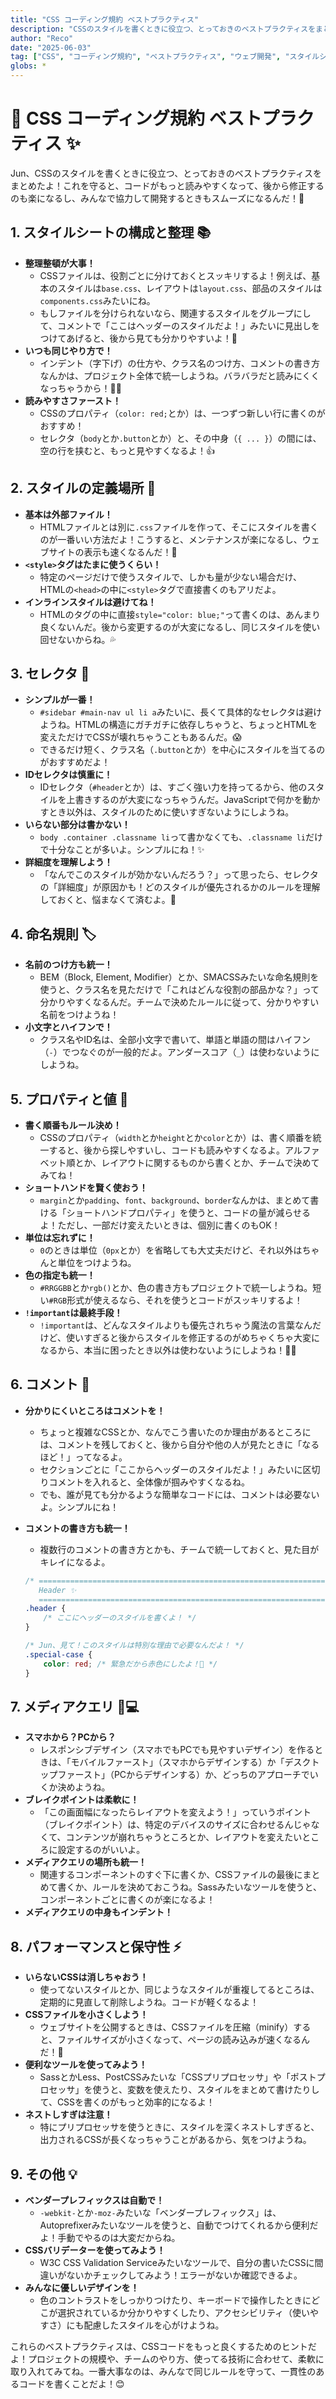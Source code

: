 ```yaml
---
title: "CSS コーディング規約 ベストプラクティス"
description: "CSSのスタイルを書くときに役立つ、とっておきのベストプラクティスをまとめたよ！これを守ると、コードがもっと読みやすくなって、後から修正するのも楽になるし、みんなで協力して開発するときもスムーズになるんだ！🚀"
author: "Reco"
date: "2025-06-03"
tag: ["CSS", "コーディング規約", "ベストプラクティス", "ウェブ開発", "スタイルシート"]
globs: *
---
```


# 🎨 CSS コーディング規約 ベストプラクティス ✨

Jun、CSSのスタイルを書くときに役立つ、とっておきのベストプラクティスをまとめたよ！これを守ると、コードがもっと読みやすくなって、後から修正するのも楽になるし、みんなで協力して開発するときもスムーズになるんだ！🚀

## 1. スタイルシートの構成と整理 📚

*   **整理整頓が大事！**
    *   CSSファイルは、役割ごとに分けておくとスッキリするよ！例えば、基本のスタイルは`base.css`、レイアウトは`layout.css`、部品のスタイルは`components.css`みたいにね。
    *   もしファイルを分けられないなら、関連するスタイルをグループにして、コメントで「ここはヘッダーのスタイルだよ！」みたいに見出しをつけてあげると、後から見ても分かりやすいよ！👀
*   **いつも同じやり方で！**
    *   インデント（字下げ）の仕方や、クラス名のつけ方、コメントの書き方なんかは、プロジェクト全体で統一しようね。バラバラだと読みにくくなっちゃうから！🙅‍♀️
*   **読みやすさファースト！**
    *   CSSのプロパティ（`color: red;`とか）は、一つずつ新しい行に書くのがおすすめ！
    *   セレクタ（`body`とか`.button`とか）と、その中身（`{ ... }`）の間には、空の行を挟むと、もっと見やすくなるよ！👍

## 2. スタイルの定義場所 📍

*   **基本は外部ファイル！**
    *   HTMLファイルとは別に`.css`ファイルを作って、そこにスタイルを書くのが一番いい方法だよ！こうすると、メンテナンスが楽になるし、ウェブサイトの表示も速くなるんだ！💨
*   **`<style>`タグはたまに使うくらい！**
    *   特定のページだけで使うスタイルで、しかも量が少ない場合だけ、HTMLの`<head>`の中に`<style>`タグで直接書くのもアリだよ。
*   **インラインスタイルは避けてね！**
    *   HTMLのタグの中に直接`style="color: blue;"`って書くのは、あんまり良くないんだ。後から変更するのが大変になるし、同じスタイルを使い回せないからね。💦

## 3. セレクタ 🎯

*   **シンプルが一番！**
    *   `#sidebar #main-nav ul li a`みたいに、長くて具体的なセレクタは避けようね。HTMLの構造にガチガチに依存しちゃうと、ちょっとHTMLを変えただけでCSSが壊れちゃうこともあるんだ。😱
    *   できるだけ短く、クラス名（`.button`とか）を中心にスタイルを当てるのがおすすめだよ！
*   **IDセレクタは慎重に！**
    *   IDセレクタ（`#header`とか）は、すごく強い力を持ってるから、他のスタイルを上書きするのが大変になっちゃうんだ。JavaScriptで何かを動かすとき以外は、スタイルのために使いすぎないようにしようね。
*   **いらない部分は書かない！**
    *   `body .container .classname li`って書かなくても、`.classname li`だけで十分なことが多いよ。シンプルにね！✨
*   **詳細度を理解しよう！**
    *   「なんでこのスタイルが効かないんだろう？」って思ったら、セレクタの「詳細度」が原因かも！どのスタイルが優先されるかのルールを理解しておくと、悩まなくて済むよ。🤔

## 4. 命名規則 🏷️

*   **名前のつけ方も統一！**
    *   BEM（Block, Element, Modifier）とか、SMACSSみたいな命名規則を使うと、クラス名を見ただけで「これはどんな役割の部品かな？」って分かりやすくなるんだ。チームで決めたルールに従って、分かりやすい名前をつけようね！
*   **小文字とハイフンで！**
    *   クラス名やID名は、全部小文字で書いて、単語と単語の間はハイフン（`-`）でつなぐのが一般的だよ。アンダースコア（`_`）は使わないようにしようね。

## 5. プロパティと値 🌈

*   **書く順番もルール決め！**
    *   CSSのプロパティ（`width`とか`height`とか`color`とか）は、書く順番を統一すると、後から探しやすいし、コードも読みやすくなるよ。アルファベット順とか、レイアウトに関するものから書くとか、チームで決めてみてね！
*   **ショートハンドを賢く使おう！**
    *   `margin`とか`padding`、`font`、`background`、`border`なんかは、まとめて書ける「ショートハンドプロパティ」を使うと、コードの量が減らせるよ！ただし、一部だけ変えたいときは、個別に書くのもOK！
*   **単位は忘れずに！**
    *   `0`のときは単位（`0px`とか）を省略しても大丈夫だけど、それ以外はちゃんと単位をつけようね。
*   **色の指定も統一！**
    *   `#RRGGBB`とか`rgb()`とか、色の書き方もプロジェクトで統一しようね。短い`#RGB`形式が使えるなら、それを使うとコードがスッキリするよ！
*   **`!important`は最終手段！**
    *   `!important`は、どんなスタイルよりも優先されちゃう魔法の言葉なんだけど、使いすぎると後からスタイルを修正するのがめちゃくちゃ大変になるから、本当に困ったとき以外は使わないようにしようね！🙅‍♀️

## 6. コメント 💬

*   **分かりにくいところはコメントを！**
    *   ちょっと複雑なCSSとか、なんでこう書いたのか理由があるところには、コメントを残しておくと、後から自分や他の人が見たときに「なるほど！」ってなるよ。
    *   セクションごとに「ここからヘッダーのスタイルだよ！」みたいに区切りコメントを入れると、全体像が掴みやすくなるね。
    *   でも、誰が見ても分かるような簡単なコードには、コメントは必要ないよ。シンプルにね！
*   **コメントの書き方も統一！**
    *   複数行のコメントの書き方とかも、チームで統一しておくと、見た目がキレイになるよ。

    ```css
    /* ==========================================================================
       Header ✨
       ========================================================================== */
    .header {
        /* ここにヘッダーのスタイルを書くよ！ */
    }

    /* Jun、見て！このスタイルは特別な理由で必要なんだよ！ */
    .special-case {
        color: red; /* 緊急だから赤色にしたよ！🚨 */
    }
    ```

## 7. メディアクエリ 📱💻

*   **スマホから？PCから？**
    *   レスポンシブデザイン（スマホでもPCでも見やすいデザイン）を作るときは、「モバイルファースト」（スマホからデザインする）か「デスクトップファースト」（PCからデザインする）か、どっちのアプローチでいくか決めようね。
*   **ブレイクポイントは柔軟に！**
    *   「この画面幅になったらレイアウトを変えよう！」っていうポイント（ブレイクポイント）は、特定のデバイスのサイズに合わせるんじゃなくて、コンテンツが崩れちゃうところとか、レイアウトを変えたいところに設定するのがいいよ。
*   **メディアクエリの場所も統一！**
    *   関連するコンポーネントのすぐ下に書くか、CSSファイルの最後にまとめて書くか、ルールを決めておこうね。Sassみたいなツールを使うと、コンポーネントごとに書くのが楽になるよ！
*   **メディアクエリの中身もインデント！**

## 8. パフォーマンスと保守性 ⚡️

*   **いらないCSSは消しちゃおう！**
    *   使ってないスタイルとか、同じようなスタイルが重複してるところは、定期的に見直して削除しようね。コードが軽くなるよ！
*   **CSSファイルを小さくしよう！**
    *   ウェブサイトを公開するときは、CSSファイルを圧縮（minify）すると、ファイルサイズが小さくなって、ページの読み込みが速くなるんだ！🚀
*   **便利なツールを使ってみよう！**
    *   SassとかLess、PostCSSみたいな「CSSプリプロセッサ」や「ポストプロセッサ」を使うと、変数を使えたり、スタイルをまとめて書けたりして、CSSを書くのがもっと効率的になるよ！
*   **ネストしすぎは注意！**
    *   特にプリプロセッサを使うときに、スタイルを深くネストしすぎると、出力されるCSSが長くなっちゃうことがあるから、気をつけようね。

## 9. その他 💡

*   **ベンダープレフィックスは自動で！**
    *   `-webkit-`とか`-moz-`みたいな「ベンダープレフィックス」は、Autoprefixerみたいなツールを使うと、自動でつけてくれるから便利だよ！手動でやるのは大変だからね。
*   **CSSバリデーターを使ってみよう！**
    *   W3C CSS Validation Serviceみたいなツールで、自分の書いたCSSに間違いがないかチェックしてみよう！エラーがないか確認できるよ。
*   **みんなに優しいデザインを！**
    *   色のコントラストをしっかりつけたり、キーボードで操作したときにどこが選択されているか分かりやすくしたり、アクセシビリティ（使いやすさ）にも配慮したスタイルを心がけようね。

これらのベストプラクティスは、CSSコードをもっと良くするためのヒントだよ！プロジェクトの規模や、チームのやり方、使ってる技術に合わせて、柔軟に取り入れてみてね。一番大事なのは、みんなで同じルールを守って、一貫性のあるコードを書くことだよ！😊
